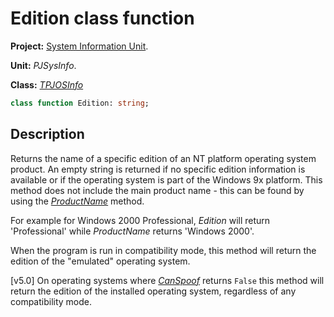 # Edition class function #

**Project:** [System Information Unit](SystemInformationUnit.md).

**Unit:** _PJSysInfo_.

**Class:** _[TPJOSInfo](TPJOSInfo.md)_

```pascal
class function Edition: string;
```

## Description ##

Returns the name of a specific edition of an NT platform operating system product. An empty string is returned if no specific edition information is available or if the operating system is part of the Windows 9x platform. This method does not include the main product name - this can be found by using the _[ProductName](TPJOSInfoProductName.md)_ method.

For example for Windows 2000 Professional, _Edition_ will return 'Professional' while _ProductName_ returns 'Windows 2000'.

When the program is run in compatibility mode, this method will return the edition of the "emulated" operating system.

[v5.0] On operating systems where _[CanSpoof](TPJOSInfoCanSpoof.md)_ returns `False` this method will return the edition of the installed operating system, regardless of any compatibility mode.